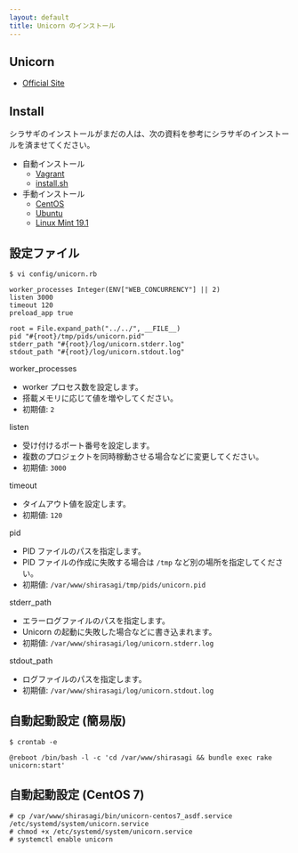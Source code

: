 ```yaml
---
layout: default
title: Unicorn のインストール
---
```


## Unicorn

- [Official Site](http://unicorn.bogomips.org/)

## Install

シラサギのインストールがまだの人は、次の資料を参考にシラサギのインストールを済ませてください。

- 自動インストール
  - [Vagrant](installation/vagrant.html)
  - [install.sh](installation/installsh.html)
- 手動インストール
  - [CentOS](installation/manual.html)
  - [Ubuntu](installation/ubuntu.html)
  - [Linux Mint 19.1](installation/linux-mint-19.1.html)

## 設定ファイル

~~~
$ vi config/unicorn.rb
~~~

~~~
worker_processes Integer(ENV["WEB_CONCURRENCY"] || 2)
listen 3000
timeout 120
preload_app true

root = File.expand_path("../../", __FILE__)
pid "#{root}/tmp/pids/unicorn.pid"
stderr_path "#{root}/log/unicorn.stderr.log"
stdout_path "#{root}/log/unicorn.stdout.log"
~~~

worker_processes

- worker プロセス数を設定します。
- 搭載メモリに応じて値を増やしてください。
- 初期値: `2`

listen

- 受け付けるポート番号を設定します。
- 複数のプロジェクトを同時稼動させる場合などに変更してください。
- 初期値: `3000`

timeout

- タイムアウト値を設定します。
- 初期値: `120`

pid

- PID ファイルのパスを指定します。
- PID ファイルの作成に失敗する場合は `/tmp` など別の場所を指定してください。
- 初期値: `/var/www/shirasagi/tmp/pids/unicorn.pid`

stderr_path

- エラーログファイルのパスを指定します。
- Unicorn の起動に失敗した場合などに書き込まれます。
- 初期値: `/var/www/shirasagi/log/unicorn.stderr.log`

stdout_path

- ログファイルのパスを指定します。
- 初期値: `/var/www/shirasagi/log/unicorn.stdout.log`

## 自動起動設定 (簡易版)

~~~
$ crontab -e
~~~

~~~
@reboot /bin/bash -l -c 'cd /var/www/shirasagi && bundle exec rake unicorn:start'
~~~

## 自動起動設定 (CentOS 7)

~~~
# cp /var/www/shirasagi/bin/unicorn-centos7_asdf.service /etc/systemd/system/unicorn.service
# chmod +x /etc/systemd/system/unicorn.service
# systemctl enable unicorn
~~~
